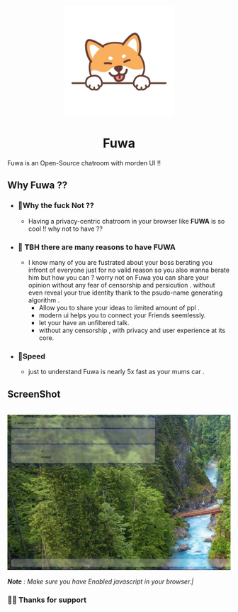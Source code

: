
<p align="center" >
    <br>
    <img src="/logo.jpg" width="250">

<br>
</p>
<h1 align="center" >Fuwa</h1>

Fuwa is an Open-Source chatroom with morden UI !!

## Why Fuwa ??

- ### 🎋Why the fuck Not ??

  - Having a privacy-centric chatroom in your browser like **FUWA** is so cool !! why not to have  ??

- ### 🎃 TBH there are many reasons to have FUWA

  - I know many of you are fustrated about your boss berating you infront of everyone just for no valid reason so you also wanna berate him but how you can ? worry not on Fuwa you can share your opinion without any fear of censorship and persicution . without even reveal your true identity thank to the psudo-name generating algorithm .
    - Allow you to share your ideas to limited amount of ppl .
    - modern ui helps you to connect your Friends seemlessly.
    - let your have an unfiltered talk.
    - without any censorship , with privacy and user experience at its core.
- ### 🚀Speed

  - just to understand Fuwa is nearly 5x fast as your mums car  .

## ScreenShot
 <p align="center" >
    <br>
    <img src="/Fuwa.png" width="550">

<br>


_**Note** : Make sure you have Enabled javascript in your browser.|_

### 🐱‍👤 Thanks for support

